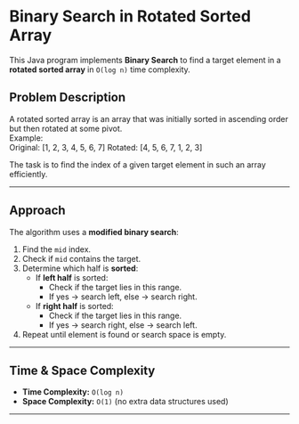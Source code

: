 #  Binary Search in Rotated Sorted Array

This Java program implements **Binary Search** to find a target element in a **rotated sorted array** in `O(log n)` time complexity.

##  Problem Description
A rotated sorted array is an array that was initially sorted in ascending order but then rotated at some pivot.  
Example:  
Original: [1, 2, 3, 4, 5, 6, 7]
Rotated: [4, 5, 6, 7, 1, 2, 3]


The task is to find the index of a given target element in such an array efficiently.

---

##  Approach
The algorithm uses a **modified binary search**:
1. Find the `mid` index.
2. Check if `mid` contains the target.
3. Determine which half is **sorted**:
   - If **left half** is sorted:
     - Check if the target lies in this range.
     - If yes → search left, else → search right.
   - If **right half** is sorted:
     - Check if the target lies in this range.
     - If yes → search right, else → search left.
4. Repeat until element is found or search space is empty.

---

##  Time & Space Complexity
- **Time Complexity:** `O(log n)`  
- **Space Complexity:** `O(1)` (no extra data structures used)

---

